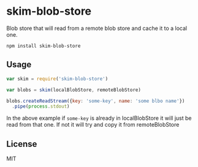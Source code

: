 # skim-blob-store

Blob store that will read from a remote blob store and cache it to a local one.

```
npm install skim-blob-store
```

## Usage

``` js
var skim = require('skim-blob-store')

var blobs = skim(localBlobStore, remoteBlobStore)

blobs.createReadStream({key: 'some-key', name: 'some blbo name'})
  .pipe(process.stdout)
```

In the above example if `some-key` is already in localBlobStore it will
just be read from that one. If not it will try and copy it from remoteBlobStore

## License

MIT